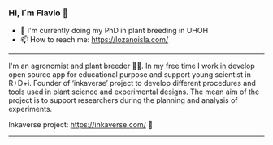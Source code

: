 ### Hi, I´m Flavio 👋

- 🔭 I'm currently doing my PhD in plant breeding in UHOH
- 📫 How to reach me: https://lozanoisla.com/

***
I'm an agronomist and plant breeder :man_farmer:. In my free time I work in develop open source app for educational purpose and support young scientist in R+D+i. Founder of ‘inkaverse’ project to develop different procedures and tools used in plant science and experimental designs. The mean aim of the project is to support researchers during the planning and analysis of experiments.

Inkaverse project: https://inkaverse.com/ :microscope:
***
